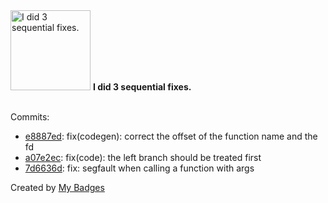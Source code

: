 <img src="https://my-badges.github.io/my-badges/fix-3.png" alt="I did 3 sequential fixes." title="I did 3 sequential fixes." width="128">
<strong>I did 3 sequential fixes.</strong>
<br><br>

Commits:

- <a href="https://github.com/Neptunium931/ncc/commit/e8887ed4aaf28b71b59efb1e0ca5c111e16975ad">e8887ed</a>: fix(codegen): correct the offset of the function name and the fd
- <a href="https://github.com/Neptunium931/ncc/commit/a07e2ec158cbca55ac77692212ef4d0c4fd47524">a07e2ec</a>: fix(code): the left branch should be treated first
- <a href="https://github.com/Neptunium931/ncc/commit/7d6636d2683cd9256eb59dad3372ff1dd31d49fd">7d6636d</a>: fix: segfault when calling a function with args


Created by <a href="https://github.com/my-badges/my-badges">My Badges</a>